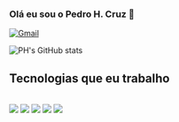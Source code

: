 ### Olá eu sou o Pedro H. Cruz 👾
[![Gmail](https://img.shields.io/badge/Gmail-D14836?style=for-the-badge&logo=gmail&logoColor=white)](pedrohenriquecruz013@gmail.com)

![PH's GitHub stats](https://github-readme-stats.vercel.app/api?username=devphcruz&show_icons=true&theme=radical)

## Tecnologias que eu trabalho 
<div style="display: inline_block"><br/>
<img src="https://img.shields.io/badge/HTML5-E34F26?style=for-the-badge&logo=html5&logoColor=white"/>
<img src="https://img.shields.io/badge/CSS3-1572B6?style=for-the-badge&logo=css3&logoColor=white"/>
<img src=https://img.shields.io/badge/JavaScript-323330?style=for-the-badge&logo=javascript&logoColor=F7DF1E/>
<img src="https://img.shields.io/badge/Python-14354C?style=for-the-badge&logo=python&logoColor=white"/>
<img src="https://img.shields.io/badge/C%23-239120?style=for-the-badge&logo=c-sharp&logoColor=white"/>
</div>
